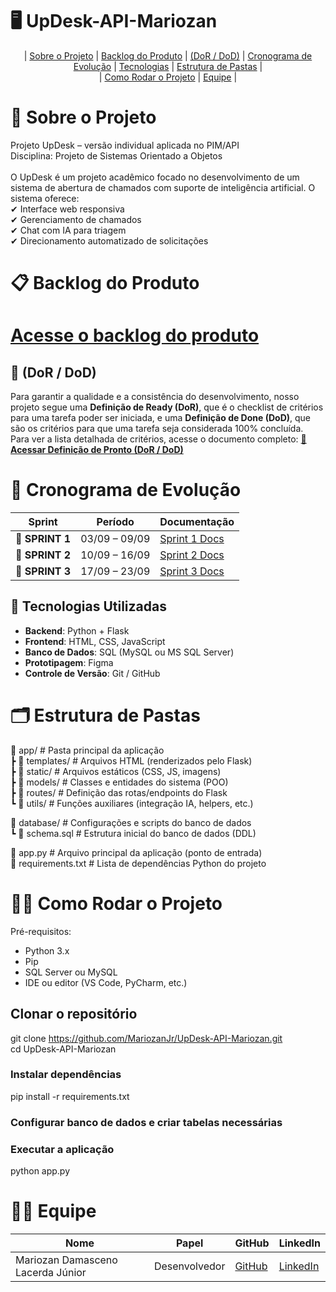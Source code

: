 # 🖥️ UpDesk-API-Mariozan
<p align="center">
  | <a href="#sobre-o-projeto">Sobre o Projeto</a> |
  <a href="#backlog-do-produto">Backlog do Produto</a> |
  <a href="#dordod">(DoR / DoD)</a> |
  <a href="#cronograma-de-evolucao">Cronograma de Evolução</a> |
  <a href="#tecnologias-utilizadas">Tecnologias</a> |
  <a href="#estrutura-de-pastas">Estrutura de Pastas</a> |  
  <br>  | <a href="#como-rodar-o-projeto">Como Rodar o Projeto</a> |  
  <a href="#equipe">Equipe</a> |
</p>


# 📖 Sobre o Projeto <a id="sobre-o-projeto"></a>
Projeto UpDesk – versão individual aplicada no PIM/API  
Disciplina: Projeto de Sistemas Orientado a Objetos  
<br>
O UpDesk é um projeto acadêmico focado no desenvolvimento de um sistema de abertura de chamados com suporte de inteligência artificial.
O sistema oferece:  
✔ Interface web responsiva  
✔ Gerenciamento de chamados  
✔ Chat com IA para triagem  
✔ Direcionamento automatizado de solicitações   

#  📋 Backlog do Produto
# [Acesse o backlog do produto](./BACKLOG.md) <a id="backlog-do-produto"></a>


## 🎯 (DoR / DoD) <a id="dordod"></a>

Para garantir a qualidade e a consistência do desenvolvimento, nosso projeto segue uma **Definição de Ready (DoR)**, que é o checklist de critérios para uma tarefa poder ser iniciada, e uma **Definição de Done (DoD)**, que são os critérios para que uma tarefa seja considerada 100% concluída.  
Para ver a lista detalhada de critérios, acesse o documento completo:
**[📄 Acessar Definição de Pronto (DoR / DoD)](./DoR_DoD.md)**

# 📅 Cronograma de Evolução <a id="cronograma-de-evolucao"></a>

| Sprint          |    Período    | Documentação                                     |
| --------------- | :-----------: | ------------------------------------------------ |
| 🔖 **SPRINT 1** | 03/09 – 09/09| [Sprint 1 Docs](./sprint1.md) |
| 🔖 **SPRINT 2** | 10/09 – 16/09 | [Sprint 2 Docs](./sprint2.md) |
| 🔖 **SPRINT 3** | 17/09 – 23/09 | [Sprint 3 Docs](./sprint3.md) |


## 🚀 Tecnologias Utilizadas <a id="tecnologias-utilizadas"></a>  
- **Backend**: Python + Flask  
- **Frontend**: HTML, CSS, JavaScript  
- **Banco de Dados**: SQL (MySQL ou MS SQL Server)  
- **Prototipagem**: Figma  
- **Controle de Versão**: Git / GitHub 

# 🗂 Estrutura de Pastas <a id="estrutura-de-pastas"></a>
📁 app/                   # Pasta principal da aplicação  
 ┣ 📁 templates/          # Arquivos HTML (renderizados pelo Flask)  
 ┣ 📁 static/             # Arquivos estáticos (CSS, JS, imagens)  
 ┣ 📁 models/             # Classes e entidades do sistema (POO)  
 ┣ 📁 routes/             # Definição das rotas/endpoints do Flask  
 ┗ 📁 utils/              # Funções auxiliares (integração IA, helpers, etc.)  
   
📁 database/              # Configurações e scripts do banco de dados  
 ┗ 📄 schema.sql          # Estrutura inicial do banco de dados (DDL)  
  
📄 app.py                 # Arquivo principal da aplicação (ponto de entrada)  
📄 requirements.txt       # Lista de dependências Python do projeto  



# 🧑‍💻 Como Rodar o Projeto <a id="como-rodar-o-projeto"></a>
Pré-requisitos:
- Python 3.x  
- Pip
- SQL Server ou MySQL
- IDE ou editor (VS Code, PyCharm, etc.)  

## Clonar o repositório  
git clone https://github.com/MariozanJr/UpDesk-API-Mariozan.git   
cd UpDesk-API-Mariozan   

### Instalar dependências  
pip install -r requirements.txt  

### Configurar banco de dados e criar tabelas necessárias  

### Executar a aplicação  
python app.py  

 

# 🧑‍💻 Equipe <a id="equipe"></a>
| Nome                              | Papel         | GitHub                                  | LinkedIn                                               |
| --------------------------------- | ------------- | --------------------------------------- | ------------------------------------------------------ |
| Mariozan Damasceno Lacerda Júnior | Desenvolvedor | [GitHub](https://github.com/MariozanJr) | [LinkedIn](https://www.linkedin.com/in/mariozanjunior) |

